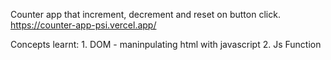 Counter app that increment, decrement and reset on button click.
https://counter-app-psi.vercel.app/


Concepts learnt: 1. DOM - maninpulating html with javascript  2. Js Function  
